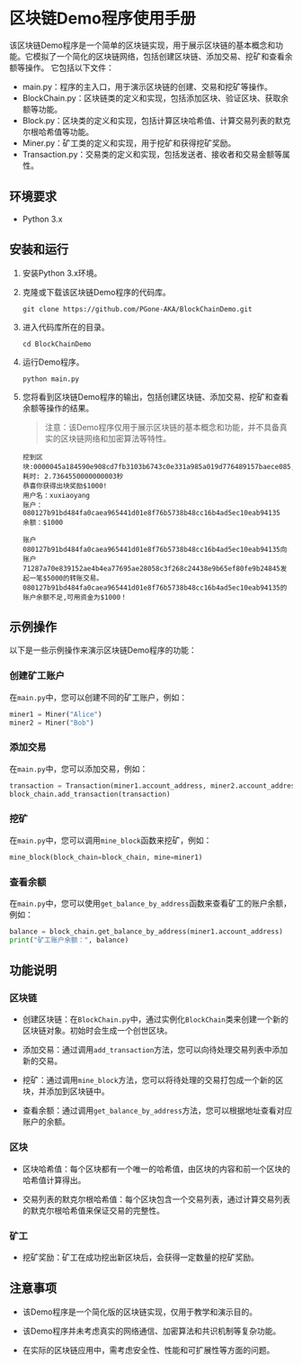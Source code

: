 
# 区块链Demo程序使用手册

该区块链Demo程序是一个简单的区块链实现，用于展示区块链的基本概念和功能。它模拟了一个简化的区块链网络，包括创建区块链、添加交易、挖矿和查看余额等操作。 它包括以下文件：

- main.py：程序的主入口，用于演示区块链的创建、交易和挖矿等操作。
- BlockChain.py：区块链类的定义和实现，包括添加区块、验证区块、获取余额等功能。
- Block.py：区块类的定义和实现，包括计算区块哈希值、计算交易列表的默克尔根哈希值等功能。
- Miner.py：矿工类的定义和实现，用于挖矿和获得挖矿奖励。
- Transaction.py：交易类的定义和实现，包括发送者、接收者和交易金额等属性。

## 环境要求

- Python 3.x

## 安装和运行

1. 安装Python 3.x环境。

2. 克隆或下载该区块链Demo程序的代码库。

   ```
   git clone https://github.com/PGone-AKA/BlockChainDemo.git
   ```

3. 进入代码库所在的目录。

   ```
   cd BlockChainDemo
   ```
4. 运行Demo程序。

   ```
   python main.py
   ```

5. 您将看到区块链Demo程序的输出，包括创建区块链、添加交易、挖矿和查看余额等操作的结果。

   > 注意：该Demo程序仅用于展示区块链的基本概念和功能，并不具备真实的区块链网络和加密算法等特性。
   ```
   挖到区块:0000045a184590e908cd7fb3103b6743c0e331a985a019d776489157baece085, 耗时: 2.7364550000000003秒
   恭喜你获得出块奖励$1000!
   用户名：xuxiaoyang
   账户：080127b91bd484fa0caea965441d01e8f76b5738b48cc16b4ad5ec10eab94135 
   余额：$1000
   
   账户080127b91bd484fa0caea965441d01e8f76b5738b48cc16b4ad5ec10eab94135向账户71287a70e839152ae4b4ea77695ae28058c3f268c24438e9b65ef80fe9b24845发起一笔$5000的转账交易。
   080127b91bd484fa0caea965441d01e8f76b5738b48cc16b4ad5ec10eab94135的账户余额不足,可用资金为$1000！
   ```

   

## 示例操作

以下是一些示例操作来演示区块链Demo程序的功能：

### 创建矿工账户

在`main.py`中，您可以创建不同的矿工账户，例如：

```python
miner1 = Miner("Alice")
miner2 = Miner("Bob")
```

### 添加交易

在`main.py`中，您可以添加交易，例如：

```python
transaction = Transaction(miner1.account_address, miner2.account_address, 500)
block_chain.add_transaction(transaction)
```

### 挖矿

在`main.py`中，您可以调用`mine_block`函数来挖矿，例如：

```python
mine_block(block_chain=block_chain, mine=miner1)
```

### 查看余额

在`main.py`中，您可以使用`get_balance_by_address`函数来查看矿工的账户余额，例如：

```python
balance = block_chain.get_balance_by_address(miner1.account_address)
print("矿工账户余额：", balance)
```

## 功能说明

### 区块链

- 创建区块链：在`BlockChain.py`中，通过实例化`BlockChain`类来创建一个新的区块链对象。初始时会生成一个创世区块。

- 添加交易：通过调用`add_transaction`方法，您可以向待处理交易列表中添加新的交易。

- 挖矿：通过调用`mine_block`方法，您可以将待处理的交易打包成一个新的区块，并添加到区块链中。

- 查看余额：通过调用`get_balance_by_address`方法，您可以根据地址查看对应账户的余额。

### 区块

- 区块哈希值：每个区块都有一个唯一的哈希值，由区块的内容和前一个区块的哈希值计算得出。

- 交易列表的默克尔根哈希值：每个区块包含一个交易列表，通过计算交易列表的默克尔根哈希值来保证交易的完整性。

### 矿工

- 挖矿奖励：矿工在成功挖出新区块后，会获得一定数量的挖矿奖励。

## 注意事项

- 该Demo程序是一个简化版的区块链实现，仅用于教学和演示目的。

- 该Demo程序并未考虑真实的网络通信、加密算法和共识机制等复杂功能。

- 在实际的区块链应用中，需考虑安全性、性能和可扩展性等方面的问题。



